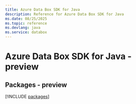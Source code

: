 ```yaml
---
title: Azure Data Box SDK for Java
description: Reference for Azure Data Box SDK for Java
ms.date: 08/25/2025
ms.topic: reference
ms.devlang: java
ms.service: databox
---
```

# Azure Data Box SDK for Java - preview
## Packages - preview
[!INCLUDE [packages](data-box-index.md)]
